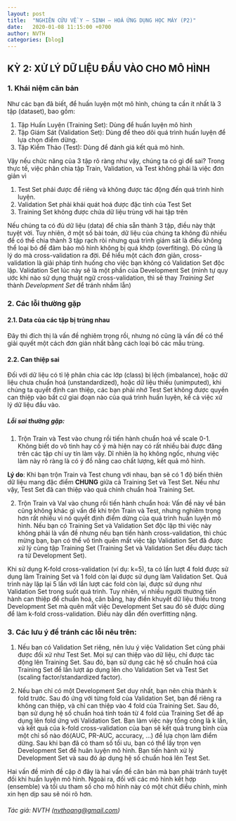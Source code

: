 ```yaml
---
layout: post
title:  "NGHIÊN CỨU VỀ Y – SINH – HOÁ ỨNG DỤNG HỌC MÁY (P2)"
date:   2020-01-08 11:15:00 +0700
author: NVTH
categories: [blog]
---
```


## KỲ 2: XỬ LÝ DỮ LIỆU ĐẦU VÀO CHO MÔ HÌNH
### 1. Khái niệm căn bản
Như các bạn đã biết, để huấn luyện một mô hình, chúng ta cần ít nhất là 3 tập (dataset), bao gồm:
1. Tập Huấn Luyện (Training Set): Dùng để huấn luyện mô hình
2. Tập Giám Sát (Validation Set): Dùng để theo dõi quá trình huấn luyện để lựa chọn điểm dừng.
3. Tập Kiểm Thảo (Test): Dùng để đánh giá kết quả mô hình.

Vậy nếu chức năng của 3 tập rõ ràng như vậy, chúng ta có gì để sai? Trong thực tế, việc phân chia tập Train, Validation, và Test không phải là việc đơn giản vì
1. Test Set phải được để riêng và không được tác động đến quá trình hình luyện.
2. Validation Set phải khái quát hoá được đặc tính của Test Set
3. Training Set không được chứa dữ liệu trùng với hai tập trên

Nếu chúng ta có đủ dữ liệu (data) để chia sẵn thành 3 tập, điều này thật tuyệt vời. Tuy nhiên, ở một số bài toán, dữ liệu của chúng ta không đủ nhiều để có thể chia thành 3 tập rạch ròi nhưng quá trình giám sát là điều không thể loại bỏ để đảm bảo mô hình không bị quá khớp (overfiting). Đó cũng là lý do mà cross-validation ra đời. Để hiểu một cách đơn giản, cross-validation là giải pháp tình huống cho việc bạn không có Validation Set độc lập. Validation Set lúc này sẽ là một phần của Development Set (mình tự quy ước khi nào sử dụng thuật ngữ cross-validation, thì sẽ thay *Training Set* thành *Development Set* để tránh nhầm lẫn)

### 2. Các lỗi thường gặp
#### 2.1. Data của các tập bị trùng nhau
Đây thì đích thị là vấn đề nghiêm trọng rồi, nhưng nó cũng là vấn đề có thể giải quyết một cách đơn giản nhất bằng cách loại bỏ các mẫu trùng.

#### 2.2. Can thiệp sai
Đối với dữ liệu có tỉ lệ phân chia các lớp (class) bị lệch (imbalance), hoặc dữ liệu chưa chuẩn hoá (unstandardized), hoặc dữ liệu thiếu (unimputed), khi chúng ta quyết định can thiệp, các bạn phải nhớ Test Set không được quyền can thiệp vào bất cứ giai đoạn nào của quá trình huấn luyện, kể cả việc xử lý dữ liệu đầu vào.

##### Lỗi sai thường gặp:
1. Trộn Train và Test vào chung rồi tiến hành chuẩn hoá về scale 0-1. Không biết do vô tình hay cố ý mà hiện nay có rất nhiều bài được đăng trên các tập chí uy tín làm vậy. Dĩ nhiên là họ không ngốc, nhưng việc làm này rõ ràng là có ý đồ năng cao chất lượng, kết quả mô hình. 

**Lý do**: Khi bạn trộn Train và Test chung với nhau, bạn sẽ có 1 độ biến thiên dữ liệu mang đặc điểm **CHUNG** giữa cả Training Set và Test Set. Nếu như vậy, Test Set đã can thiệp vào quá chính chuẩn hoá Training Set.

2. Trộn Train và Val vào chung rồi tiến hành chuẩn hoá: Vấn đề này về bản cũng không khác gì vấn đề khi trộn Train và Test, nhưng nghiêm trọng hơn rất nhiều vì nó quyết định điểm dừng của quá trình huấn luyện mô hình. Nếu bạn có Training Set và Validation Set độc lập thì việc này không phải là vấn đề nhưng nếu bạn tiến hành cross-validation, thì chúc mừng bạn, bạn có thể vô tình quên mất việc tập Validation Set đã được xử lý cùng tập Training Set (Training Set và Validation Set đều được tách ra từ Development Set). 

Khi sử dụng K-fold cross-validation (ví dụ: k=5), ta có lần lượt 4 fold được sử dụng làm Training Set  và 1 fold còn lại được sử dụng làm Validation Set. Quá trình này lặp lại 5 lần với lần lượt các fold còn lại, được sử dụng như Validation Set trong suốt quá trình. Tuy nhiên, vì nhiều người thường tiến hành can thiệp để chuẩn hoá, cân bằng, hay điền khuyết dữ liệu thiếu trong Development Set mà quên mất việc Development Set sau đó sẽ được dùng để làm k-fold cross-validation. Điều này dẫn đến overfitting nặng.

### 3. Các lưu ý để tránh các lỗi nêu trên:
1. Nếu bạn có Validation Set riêng, nên lưu ý việc Validation Set cũng phải được đối xử như Test Set. Mọi sự can thiệp vào dữ liệu, chỉ được tác động lên Training Set. Sau đó, bạn sử dụng các hệ số chuẩn hoá của Training Set để lần lượt áp dụng lên cho Validation Set và Test Set (scaling factor/standardized factor).

2. Nếu bạn chỉ có một Development Set duy nhất, bạn nên chia thành k fold trước. Sau đó ứng với từng fold của Validation Set, bạn để riêng ra không can thiệp, và chỉ can thiệp vào 4 fold của Training Set. Sau đó, bạn sử dụng hệ số chuẩn hoá tính toán từ 4 fold của Training Set để áp dụng lên fold ứng với Validation Set. Bạn làm việc này tổng công là k lần, và kết quả của k-fold cross-validation của bạn sẽ kết quả trung bình của một chỉ số nào đó(AUC, PR-AUC, accuracy, …) để lựa chọn làm điểm dừng. Sau khi bạn đã có tham số tối ưu, bạn có thể lấy trọn vẹn Development Set  để huân luyện mô hình. Bạn tiến hành xử lý Development Set và sau đó áp dụng hệ số chuẩn hoá lên Test Set.

Hai vấn đề mình đề cập ở đây là hai vấn đề căn bản mà bạn phải tránh tuyệt đối khi huấn luyện mô hình. Ngoài ra, đối với các mô hình kết hợp (ensemble) và tối ưu tham số cho mô hình này có một chút điều chỉnh, mình xin hẹn dịp sau sẽ nói rõ hơn.

###### Tác giả: NVTH (nvthoang@gmail.com)
